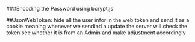 ###Encoding the Password using bcrypt.js
 
##JsonWebToken: hide all the user infor in the web token and send it as a cookie meaning whenever we sendind a update the server will check the token see whether it is from an Admin and make adjustment accordingly 